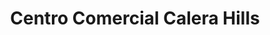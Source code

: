 ---
title: "Centro Comercial Calera Hills"
url: /la-calera/centro-comercial-calera-hills/
shop: centro comercial
---